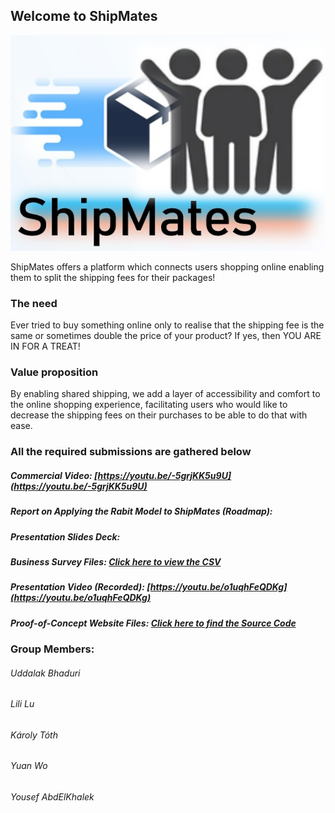 ## Welcome to ShipMates

![Image](Images/logo.png "ShipMatess")

ShipMates offers a platform which connects users shopping online enabling them to split the shipping fees for their packages!

### The need

Ever tried to buy something online only to realise that the shipping fee is the same or sometimes double the price of your product? 
If yes, then YOU ARE IN FOR A TREAT!

### Value proposition

By enabling shared shipping, we add a layer of accessibility and comfort to the online shopping experience, facilitating users who would like to decrease the shipping fees on their purchases to be able to do that with ease.

### All the required submissions are gathered below

##### Commercial Video: [https://youtu.be/-5grjKK5u9U](https://youtu.be/-5grjKK5u9U)

##### Report on Applying the Rabit Model to ShipMates (Roadmap):

##### Presentation Slides Deck: 

##### Business Survey Files: [Click here to view the CSV](https://github.com/ShipMates/shipmates.github.io/blob/main/Business-Survey/Survey%20-%20Shared%20Shipping%20Platform.csv)

##### Presentation Video (Recorded): [https://youtu.be/o1uqhFeQDKg](https://youtu.be/o1uqhFeQDKg)

##### Proof-of-Concept Website Files: [Click here to find the Source Code](https://github.com/ShipMates/shipmates.github.io/tree/main/Web-Dev/BDL_project)

### Group Members: 

###### Uddalak Bhaduri

###### Lili Lu

###### Károly Tóth

###### Yuan Wo

###### Yousef AbdElKhalek

